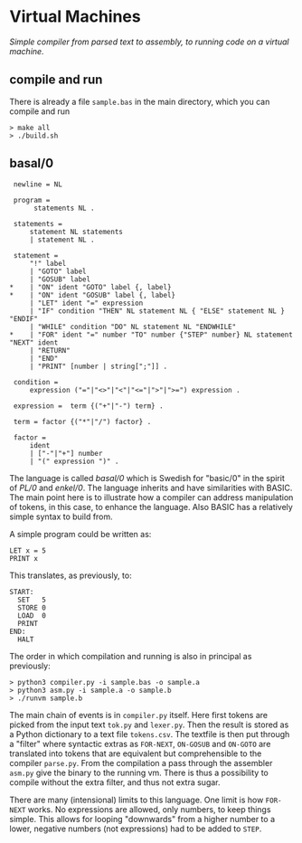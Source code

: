 # Virtual Machines

*Simple compiler from parsed text to assembly, to running code on a virtual machine.*


## compile and run

There is already a file `sample.bas` in the main directory, which you can compile and
run

```shell
> make all
> ./build.sh
```


## basal/0

```ebnf
 newline = NL

 program =
      statements NL .

 statements =
     statement NL statements
     | statement NL .

 statement =
     "!" label 
     | "GOTO" label
     | "GOSUB" label
*    | "ON" ident "GOTO" label {, label}
*    | "ON" ident "GOSUB" label {, label}
     | "LET" ident "=" expression
     | "IF" condition "THEN" NL statement NL { "ELSE" statement NL } "ENDIF"
     | "WHILE" condition "DO" NL statement NL "ENDWHILE"
*    | "FOR" ident "=" number "TO" number {"STEP" number} NL statement "NEXT" ident
     | "RETURN"
     | "END"
     | "PRINT" [number | string[";"]] .

 condition =
     expression ("="|"<>"|"<"|"<="|">"|">=") expression .

 expression =  term {("+"|"-") term} .

 term = factor {("*"|"/") factor} .

 factor =
     ident
     | ["-"|"+"] number
     | "(" expression ")" .
```

The language is called *basal/0* which is Swedish for "basic/0" in the spirit of *PL/0*
and *enkel/0*. The language inherits and have similarities with BASIC. The main point
here is to illustrate how a compiler can address manipulation of tokens, in this case,
to enhance the language. Also BASIC has a relatively simple syntax to build from.

A simple program could be written as:

```basic
LET x = 5
PRINT x
```

This translates, as previously, to:

```assembly
START:
  SET	5
  STORE	0
  LOAD	0
  PRINT
END:
  HALT
```

The order in which compilation and running is also in principal as previously:

```shell
> python3 compiler.py -i sample.bas -o sample.a
> python3 asm.py -i sample.a -o sample.b
> ./runvm sample.b
```

The main chain of events is in `compiler.py` itself. Here first tokens are picked from the input text `tok.py` and `lexer.py`.
Then the result is stored as a Python dictionary to a text file `tokens.csv`. The textfile is then put through a "filter" where
syntactic extras as `FOR-NEXT`, `ON-GOSUB` and `ON-GOTO` are translated into tokens that are equivalent but comprehensible to
the compiler `parse.py`. From the compilation a pass through the assembler `asm.py` give the binary to the running vm.
There is thus a possibility to compile without the extra filter, and thus not extra sugar.

There are many (intensional) limits to this language. One limit is how `FOR-NEXT` works. No expressions are allowed, 
only numbers, to keep things simple. This allows for looping "downwards" from a higher number to a lower, negative
numbers (not expressions) had to be added to `STEP`.
